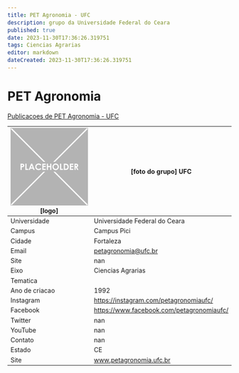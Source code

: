 ```yaml
---
title: PET Agronomia - UFC
description: grupo da Universidade Federal do Ceara
published: true
date: 2023-11-30T17:36:26.319751
tags: Ciencias Agrarias
editor: markdown
dateCreated: 2023-11-30T17:36:26.319751
---
```


# PET Agronomia

[Publicacoes de PET Agronomia - UFC](/atividade/47PETAgronomiaUFC/feed.md)

| ![placeholder.png](/placeholder.png) [logo] | [foto do grupo] UFC         |
| ------------------------------------------- | ------------------------------------------------- |
| Universidade                                | Universidade Federal do Ceara      |
| Campus                                      | Campus Pici            |
| Cidade                                      | Fortaleza             |
| Email                                       | petagronomia@ufc.br             |
| Site                                        | nan              |
| Eixo                                        | Ciencias Agrarias              |
| Tematica                                    |           |
| Ano de criacao                              | 1992        |
| Instagram                                   | https://instagram.com/petagronomiaufc/         |
| Facebook                                    | https://www.facebook.com/petagronomiaufc/          |
| Twitter                                     | nan           |
| YouTube                                     | nan           |
| Contato                                     | nan         |
| Estado                                      |  CE            |
| Site                                        | www.petagronomia.ufc.br |
